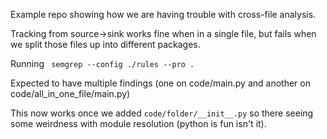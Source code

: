 

Example repo showing how we are having trouble with cross-file analysis.


Tracking from source->sink works fine when in a single file, but fails when we split those files up into different packages.


Running ` semgrep --config ./rules --pro .`

Expected to have multiple findings (one on code/main.py and another on code/all_in_one_file/main.py)

This now works once we added `code/folder/__init__.py` so there seeing some weirdness with module resolution (python is fun isn't it).
